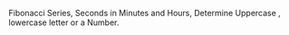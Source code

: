 Fibonacci Series, Seconds in Minutes and Hours, Determine Uppercase , lowercase letter or a Number.
